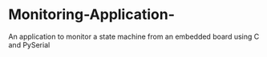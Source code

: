 # Monitoring-Application-
An application to monitor a state machine from an embedded board using C and PySerial 

